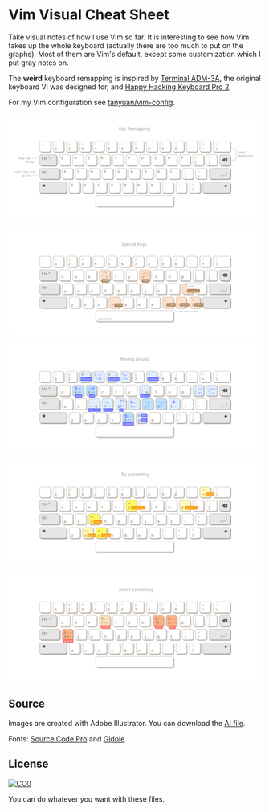 # Vim Visual Cheat Sheet

Take visual notes of how I use Vim so far. It is interesting to see how Vim takes up the whole keyboard (actually there are too much to put on the graphs). Most of them are Vim's default, except some customization which I put gray notes on.

The **weird** keyboard remapping is inspired by [Terminal ADM-3A](https://en.wikipedia.org/wiki/File:KB_Terminal_ADM3A.svg), the original keyboard Vi was designed for, and [Happy Hacking Keyboard Pro 2](http://www.pfu.fujitsu.com/hhkeyboard/hhkbpro2/spec.html).

For my Vim configuration see [tanyuan/vim-config](https://github.com/tanyuan/vim-config).

![Key Remapping](https://github.com/tanyuan/vim-cheatsheet/raw/master/vim-cheat-sheet-remapping.png)

![Special Keys](https://github.com/tanyuan/vim-cheatsheet/raw/master/vim-cheat-sheet-special.png)

![Move Around](https://github.com/tanyuan/vim-cheatsheet/raw/master/vim-cheat-sheet-moves.png)

![Do Something](https://github.com/tanyuan/vim-cheatsheet/raw/master/vim-cheat-sheet-verbs.png)

![Insert Something](https://github.com/tanyuan/vim-cheatsheet/raw/master/vim-cheat-sheet-insert.png)

## Source

Images are created with Adobe Illustrator. You can download the [AI file](vim-cheat-sheet.ai).

Fonts: [Source Code Pro](https://github.com/adobe-fonts/source-code-pro) and [Gidole](https://github.com/larsenwork/Gidole)

## License

[![CC0](https://i.creativecommons.org/p/zero/1.0/88x31.png)](https://creativecommons.org/publicdomain/zero/1.0/)

You can do whatever you want with these files.
